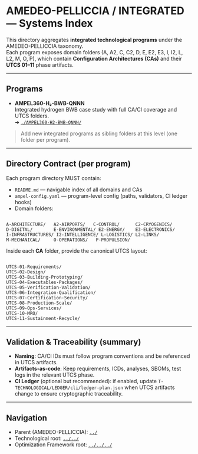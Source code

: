 # AMEDEO-PELLICCIA / INTEGRATED — Systems Index

This directory aggregates **integrated technological programs** under the AMEDEO-PELLICCIA taxonomy.  
Each program exposes domain folders (A, A2, C, C2, D, E, E2, E3, I, I2, L, L2, M, O, P), which contain **Configuration Architectures (CAs)** and their **UTCS 01–11** phase artifacts.

---

## Programs

- **AMPEL360-H₂-BWB-QNNN**  
  Integrated hydrogen BWB case study with full CA/CI coverage and UTCS folders.  
  ➜ [`./AMPEL360-H2-BWB-QNNN/`](./AMPEL360-H2-BWB-QNNN/)

> Add new integrated programs as sibling folders at this level (one folder per program).

---

## Directory Contract (per program)

Each program directory MUST contain:

- `README.md` — navigable index of all domains and CAs
- `ampel-config.yaml` — program-level config (paths, validators, CI ledger hooks)
- Domain folders:
```

A-ARCHITECTURE/   A2-AIRPORTS/   C-CONTROL/      C2-CRYOGENICS/
D-DIGITAL/        E-ENVIRONMENTAL/ E2-ENERGY/    E3-ELECTRONICS/
I-INFRASTRUCTURES/ I2-INTELLIGENCE/ L-LOGISTICS/ L2-LINKS/
M-MECHANICAL/     O-OPERATIONS/   P-PROPULSION/

```

Inside each **CA** folder, provide the canonical UTCS layout:

```

UTCS-01-Requirements/
UTCS-02-Design/
UTCS-03-Building-Prototyping/
UTCS-04-Executables-Packages/
UTCS-05-Verification-Validation/
UTCS-06-Integration-Qualification/
UTCS-07-Certification-Security/
UTCS-08-Production-Scale/
UTCS-09-Ops-Services/
UTCS-10-MRO/
UTCS-11-Sustainment-Recycle/

```

---

## Validation & Traceability (summary)

- **Naming**: CA/CI IDs must follow program conventions and be referenced in UTCS artifacts.  
- **Artifacts-as-code**: Keep requirements, ICDs, analyses, SBOMs, test logs in the relevant UTCS phase.  
- **CI Ledger** (optional but recommended): if enabled, update `T-TECHNOLOGICAL/LEDGER/cli/ledger-plan.json` when UTCS artifacts change to ensure cryptographic traceability.

---

## Navigation

- Parent (AMEDEO-PELLICCIA): [`../`](../)
- Technological root: [`../../`](../../)
- Optimization Framework root: [`../../../`](../../../)
```
